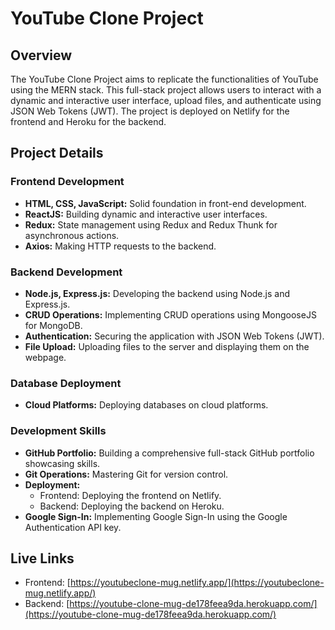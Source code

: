 
# YouTube Clone Project

## Overview

The YouTube Clone Project aims to replicate the functionalities of YouTube using the MERN stack. This full-stack project allows users to interact with a dynamic and interactive user interface, upload files, and authenticate using JSON Web Tokens (JWT). The project is deployed on Netlify for the frontend and Heroku for the backend.

## Project Details

### Frontend Development

- **HTML, CSS, JavaScript:** Solid foundation in front-end development.
- **ReactJS:** Building dynamic and interactive user interfaces.
- **Redux:** State management using Redux and Redux Thunk for asynchronous actions.
- **Axios:** Making HTTP requests to the backend.

### Backend Development

- **Node.js, Express.js:** Developing the backend using Node.js and Express.js.
- **CRUD Operations:** Implementing CRUD operations using MongooseJS for MongoDB.
- **Authentication:** Securing the application with JSON Web Tokens (JWT).
- **File Upload:** Uploading files to the server and displaying them on the webpage.

### Database Deployment

- **Cloud Platforms:** Deploying databases on cloud platforms.

### Development Skills

- **GitHub Portfolio:** Building a comprehensive full-stack GitHub portfolio showcasing skills.
- **Git Operations:** Mastering Git for version control.
- **Deployment:**
  - Frontend: Deploying the frontend on Netlify.
  - Backend: Deploying the backend on Heroku.
- **Google Sign-In:** Implementing Google Sign-In using the Google Authentication API key.

## Live Links

- Frontend: [https://youtubeclone-mug.netlify.app/](https://youtubeclone-mug.netlify.app/)
- Backend: [https://youtube-clone-mug-de178feea9da.herokuapp.com/](https://youtube-clone-mug-de178feea9da.herokuapp.com/)